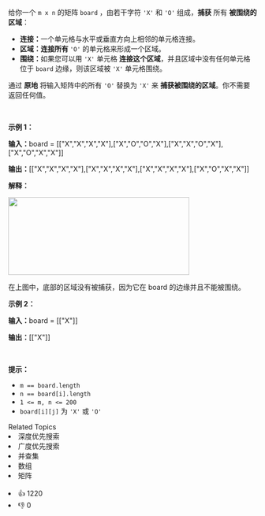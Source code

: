 <p>给你一个 <code>m x n</code> 的矩阵 <code>board</code> ，由若干字符 <code>'X'</code> 和 <code>'O'</code>&nbsp;组成，<strong>捕获</strong> 所有 <strong>被围绕的区域</strong>：</p>

<ul> 
 <li><strong>连接：</strong>一个单元格与水平或垂直方向上相邻的单元格连接。</li> 
 <li><strong>区域：连接所有&nbsp;</strong><code>'O'</code>&nbsp;的单元格来形成一个区域。</li> 
 <li><strong>围绕：</strong>如果您可以用&nbsp;<code>'X'</code>&nbsp;单元格 <strong>连接这个区域</strong>，并且区域中没有任何单元格位于&nbsp;<code>board</code> 边缘，则该区域被 <code>'X'</code>&nbsp;单元格围绕。</li> 
</ul>

<p>通过 <strong>原地</strong>&nbsp;将输入矩阵中的所有 <code>'O'</code>&nbsp;替换为 <code>'X'</code> 来 <strong>捕获被围绕的区域</strong>。你不需要返回任何值。</p>

<div class="original__bRMd"> 
 <div> 
  <p>&nbsp;</p> 
 </div>
</div>

<p><strong class="example">示例 1：</strong></p>

<div class="example-block"> 
 <p><strong>输入：</strong><span class="example-io">board = [["X","X","X","X"],["X","O","O","X"],["X","X","O","X"],["X","O","X","X"]]</span></p> 
</div>

<p><b>输出：</b><span class="example-io">[["X","X","X","X"],["X","X","X","X"],["X","X","X","X"],["X","O","X","X"]]</span></p>

<p><strong>解释：</strong></p> 
<img alt="" src="https://pic.leetcode.cn/1718167191-XNjUTG-image.png" style="width: 367px; height: 158px;" /> 
<p>在上图中，底部的区域没有被捕获，因为它在 board 的边缘并且不能被围绕。</p>

<p><strong class="example">示例 2：</strong></p>

<div class="example-block"> 
 <p><strong>输入：</strong><span class="example-io">board = [["X"]]</span></p> 
</div>

<p><strong>输出：</strong><span class="example-io">[["X"]]</span></p>

<p>&nbsp;</p>

<p><strong>提示：</strong></p>

<ul> 
 <li><code>m == board.length</code></li> 
 <li><code>n == board[i].length</code></li> 
 <li><code>1 &lt;= m, n &lt;= 200</code></li> 
 <li><code>board[i][j]</code> 为 <code>'X'</code> 或 <code>'O'</code></li> 
</ul>

<div><div>Related Topics</div><div><li>深度优先搜索</li><li>广度优先搜索</li><li>并查集</li><li>数组</li><li>矩阵</li></div></div><br><div><li>👍 1220</li><li>👎 0</li></div>